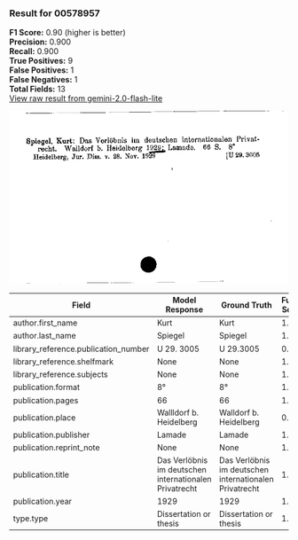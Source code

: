 ### Result for 00578957
**F1 Score:** 0.90 (higher is better)<br>**Precision:** 0.900<br>**Recall:** 0.900<br>**True Positives:** 9<br>**False Positives:** 1<br>**False Negatives:** 1<br>**Total Fields:** 13<br>[View raw result from gemini-2.0-flash-lite](https://github.com/RISE-UNIBAS/humanities_data_benchmark/blob/main/results/2025-09-02/T0152/request_T0152_00578957.json)

<img src="https://github.com/RISE-UNIBAS/humanities_data_benchmark/blob/main/benchmarks/zettelkatalog/images/00578957.jpg?raw=true" alt="00578957" width="600px">

| Field | Model Response | Ground Truth | Fuzzy Score | Match |
|-------|----------------|--------------|-------------|-------|
| author.first_name | Kurt | Kurt | 1.000 | ✅ |
| author.last_name | Spiegel | Spiegel | 1.000 | ✅ |
| library_reference.publication_number | U 29. 3005 | U 29.3005 | 0.947 | ❌ |
| library_reference.shelfmark | None | None | 1.000 | ✅ |
| library_reference.subjects | None | None | 1.000 | ✅ |
| publication.format | 8° | 8° | 1.000 | ✅ |
| publication.pages | 66 | 66 | 1.000 | ✅ |
| publication.place | Wallldorf b. Heidelberg | Walldorf b. Heidelberg | 0.978 | ✅ |
| publication.publisher | Lamade | Lamade | 1.000 | ✅ |
| publication.reprint_note | None | None | 1.000 | ✅ |
| publication.title | Das Verlöbnis im deutschen internationalen Privatrecht | Das Verlöbnis im deutschen internationalen Privatrecht | 1.000 | ✅ |
| publication.year | 1929 | 1929 | 1.000 | ✅ |
| type.type | Dissertation or thesis | Dissertation or thesis | 1.000 | ✅ |
